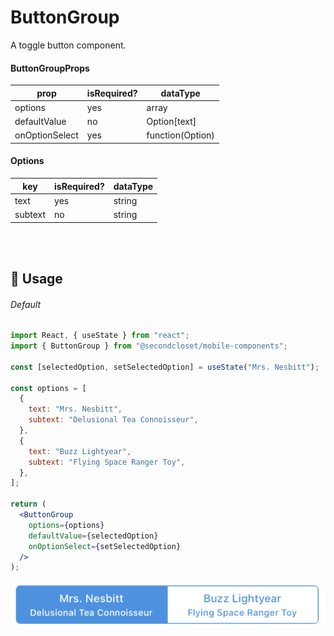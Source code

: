 # ButtonGroup

A toggle button component.

#### ButtonGroupProps

| prop           | isRequired? | dataType         |
| -------------- | ----------- | ---------------- |
| options        | yes         | array            |
| defaultValue   | no          | Option[text]     |
| onOptionSelect | yes         | function(Option) |

#### Options

| key     | isRequired? | dataType |
| ------- | ----------- | -------- |
| text    | yes         | string   |
| subtext | no          | string   |

<br/>
<br/>

## 🔨 Usage

###### Default

```jsx
import React, { useState } from "react";
import { ButtonGroup } from "@secondcloset/mobile-components";

const [selectedOption, setSelectedOption] = useState("Mrs. Nesbitt");

const options = [
  {
    text: "Mrs. Nesbitt",
    subtext: "Delusional Tea Connoisseur",
  },
  {
    text: "Buzz Lightyear",
    subtext: "Flying Space Ranger Toy",
  },
];

return (
  <ButtonGroup
    options={options}
    defaultValue={selectedOption}
    onOptionSelect={setSelectedOption}
  />
);
```

![ButtonGroup With Subtexts](https://github.com/SecondCloset/mobile-components/blob/master/docs/images/ButtonGroup/button_group.png?raw=true)
